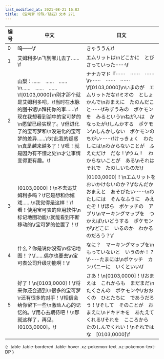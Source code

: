 ```yaml
---
last_modified_at: 2021-08-21 16:02
title: 《宝可梦 珍珠／钻石》文本 271
---
```

| 编号 | 中文 | 日文 |
| ---- | ---- | ---- |
| 0 | 呜——\f | きゃううん\f |
| 1 | 艾姆利多\n飞到哪儿去了……\f | エムリットは\nどこかに　とびさっていった⋯⋯\f |
| 2 | 山梨：……　……　……\n……　……　……\f[0103,0000]\n刚才那个就是艾姆利多吧，\f当时在水脉的图书馆\n拜托你的事……\f现在我想看到湖中的宝可梦的\n愿望已经实现了。\f但进化了的宝可梦和\n没进化的宝可梦的差异……\f对此我的疑惑\n真是越来越多了！\f嗯！就是因为有不懂之处\n才让事情变得更有趣。\f | ナナカマド『⋯⋯　⋯⋯　⋯⋯\n⋯⋯　⋯⋯　⋯⋯\f[0103,0000]\nいまのが　エムリットだな\fミオの　としょかんで\nおまえに　たのんだこと⋯⋯\fみずうみの　ポケモンを　みるという\nねがいは　かなったが\fしんかする　ポケモン\nしんかしない　ポケモンの　ちがい⋯⋯\fけっきょく　わたしには\nわからないことが　ふえただけ　だな！\fウム！　わからないことが　ある\nそれは　それで　たのしいものだ\f |
| 3 | [0103,0000]！\n不去追艾姆利多吗？\f它是想和你嬉戏……\n我觉得是这样！\f看！使用宝可表的应用软件\n标记地图功能\r就能看到不断移动的\r宝可梦的位置了！\f | [0103,0000]！\nエムリットを　おいかけないのか？\fなんだか　おまえと　あそびたい⋯⋯\nわたしには　そんなふうに　みえたぞ！\fほら　ポケッチの　アプリ\nマーキングマップを　つかえば\rいどうする　ポケモンが\rどこに　いるのか　わかるのだろう？\f |
| 4 | 什么？你是说你没有\n标记地图！？\f……偶尔也要去\n宝可表公司升级功能啊！\f | なに？　マーキングマップを\nもっていないと　いうのか！？\f⋯⋯たまには\nポケッチ　カンパニーに　いくといい\f |
| 5 | 好了！\n[0103,0000]！\f将来你还会遇到\n很多的宝可梦\r还有很多的对手！\f相信会给你留下一些\n激动人心的记忆的。\f用心去期待吧！\n那就这样了，再见，[0103,0000]。\f | さあ！\n[0103,0000]！\fおまえは　これからも　まだまだ\nたくさんの　ポケモンや\rおおくの　ひとたちに　であうだろう！\fそして　そのことが　おまえに\nドキドキを　あたえてくれる\fそれを　こころから　たのしんでくれい！\nそれではな　[0103,0000]\f |
{: .table .table-bordered .table-hover .xz-pokemon-text .xz-pokemon-text-DP }